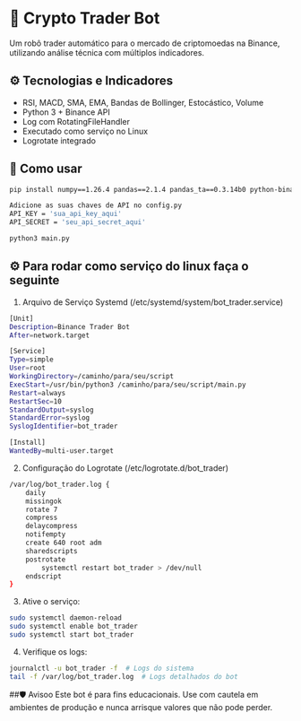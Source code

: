 # 🤖 Crypto Trader Bot

Um robô trader automático para o mercado de criptomoedas na Binance, utilizando análise técnica com múltiplos indicadores.

## ⚙️ Tecnologias e Indicadores

- RSI, MACD, SMA, EMA, Bandas de Bollinger, Estocástico, Volume
- Python 3 + Binance API
- Log com RotatingFileHandler
- Executado como serviço no Linux
- Logrotate integrado

## 🚀 Como usar

```bash
pip install numpy==1.26.4 pandas==2.1.4 pandas_ta==0.3.14b0 python-binance tenacity

Adicione as suas chaves de API no config.py
API_KEY = 'sua_api_key_aqui'
API_SECRET = 'seu_api_secret_aqui'

python3 main.py
```

## ⚙️  Para rodar como serviço do linux faça o seguinte 

1. Arquivo de Serviço Systemd (/etc/systemd/system/bot_trader.service)

```bash
[Unit]
Description=Binance Trader Bot
After=network.target

[Service]
Type=simple
User=root
WorkingDirectory=/caminho/para/seu/script
ExecStart=/usr/bin/python3 /caminho/para/seu/script/main.py
Restart=always
RestartSec=10
StandardOutput=syslog
StandardError=syslog
SyslogIdentifier=bot_trader

[Install]
WantedBy=multi-user.target
```

2. Configuração do Logrotate (/etc/logrotate.d/bot_trader)

```bash
/var/log/bot_trader.log {
    daily
    missingok
    rotate 7
    compress
    delaycompress
    notifempty
    create 640 root adm
    sharedscripts
    postrotate
        systemctl restart bot_trader > /dev/null
    endscript
}
```

3. Ative o serviço:

```bash
sudo systemctl daemon-reload
sudo systemctl enable bot_trader
sudo systemctl start bot_trader
```

4. Verifique os logs:

```bash
journalctl -u bot_trader -f  # Logs do sistema
tail -f /var/log/bot_trader.log  # Logs detalhados do bot
```

##🛡️ Avisoo
Este bot é para fins educacionais. Use com cautela em ambientes de produção e nunca arrisque valores que não pode perder.
